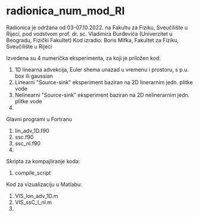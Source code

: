 # radionica_num_mod_RI
Radionica je održana od 03-07.10.2022. na Fakultu za Fiziku, Sveučilište u Rijeci, 
pod vodstvom prof. dr. sc. Vladimira Đurđevića (Univerzitet u Beogradu, Fizički Fakultet)
Kod izradio: Boris Mifka, Fakultet za Fiziku, Sveučilište u Rijeci


Izvedena su 4 numerička eksperimenta, za koji je priložen kod:
1. 1D linearna advekcija, Euler shema unazad u vremenu i prostoru, s p.u. box ili gaussian
2. Linearni "Source-sink" eksperiment baziran na 2D linerarnim jedn. plitke vode 
3. Nelinearni "Source-sink" eksperiment baziran na 2D nelinerarnim jedn. plitke vode
4.  

Glavni programi u Fortranu

1. lin_adv_1D.f90
2. ssc.f90
3. ssc_nl.f90
4.

Skripta za kompajliranje koda:
1. compile_script


Kod za vizualizaciju u Matlabu:
1. VIS_lon_adv_1D.m
2. VIS_ssC_l_nl.m
4.
